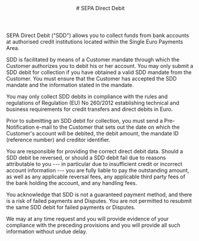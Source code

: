 <header id="SEPA Direct Debit">
# SEPA Direct Debit
</header>
<section>

SEPA Direct Debit ("SDD") allows you to collect funds from bank accounts at authorised credit institutions located within the Single Euro Payments Area. 

SDD is facilitated by means of a Customer mandate through which the Customer authorizes you to debit his or her account. You may only submit a SDD debit for collection if you have obtained a valid SDD mandate from the Customer. You must ensure that the Customer has accepted the SDD mandate and the information stated in the mandate.

You may only collect SDD debits in compliance with the rules and regulations of Regulation (EU) No 260/2012 establishing technical and business requirements for credit transfers and direct debits in Euro.

Prior to submitting an SDD debit for collection, you must send a Pre-Notification e-mail to the Customer that sets out the date on which the Customer's account will be debited, the debit amount, the mandate ID (reference number) and creditor identifier.

You are responsible for providing the correct direct debit data. Should a SDD debit be reversed, or should a SDD debit fail due to reasons attributable to you --- in particular due to insufficient credit or incorrect account information --- you are fully liable to pay the outstanding amount, as well as any applicable reversal fees, any applicable third party fees of the bank holding the account, and any handling fees.

You acknowledge that SDD is not a guaranteed payment method, and there is a risk of failed payments and Disputes. You are not permitted to resubmit the same SDD debit for failed payments or Disputes.

We may at any time request and you will provide evidence of your compliance with the preceding provisions and you will provide all such information without undue delay. 
</section>
